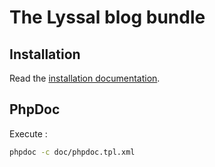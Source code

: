 # The Lyssal blog bundle


## Installation

Read the [installation documentation](doc/Installation.md).


## PhpDoc

Execute :

```sh
phpdoc -c doc/phpdoc.tpl.xml
```

